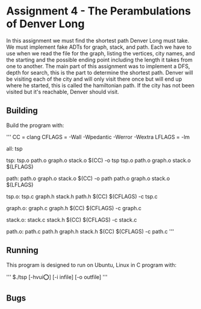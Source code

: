 # Assignment 4 - The Perambulations of Denver Long

In this assignment we must find the shortest path Denver Long must take. We must implement fake ADTs for graph, stack, and path.
Each we have to use when we read the file for the graph, listing the vertices, city names, and the starting and the possible ending 
point including the length it takes from one to another. The main part of this assignment was to implement a DFS, depth for search,
this is the part to determine the shortest path. Denver will be visiting each of the city and will only visit there once but will 
end up where he started, this is called the hamiltonian path. If the city has not been visited but it's reachable, Denver should visit.

## Building

Build the program with:

'''
CC = clang
CFLAGS = -Wall -Wpedantic -Werror -Wextra
LFLAGS = -lm

all: tsp

tsp: tsp.o path.o graph.o stack.o
        $(CC) -o tsp tsp.o path.o graph.o stack.o $(LFLAGS)

path: path.o graph.o stack.o
        $(CC) -o path path.o graph.o stack.o $(LFLAGS)

tsp.o: tsp.c graph.h stack.h path.h
        $(CC) $(CFLAGS) -c tsp.c

graph.o: graph.c graph.h
        $(CC) $(CFLAGS) -c graph.c

stack.o: stack.c stack.h
        $(CC) $(CFLAGS) -c stack.c

path.o: path.c path.h graph.h stack.h
        $(CC) $(CFLAGS) -c path.c
'''

## Running

This program is designed to run on Ubuntu, Linux in C program with:

'''
$./tsp [-hvui:o:] [-i infile] [-o outfile]
'''

## Bugs


